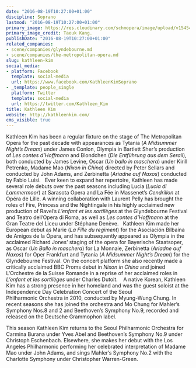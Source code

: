 ```yaml
---
date: "2016-08-19T10:27:00+01:00"
discipline: Soprano
lastmod: "2016-08-19T10:27:00+01:00"
primary_image: https://res.cloudinary.com/schmopera/image/upload/v1545409169/media/webhook-uploads/1471598852587/2016-08-19---Kathleen-Kim-Taeuk-Kang.jpg.jpg
primary_image_credit: Taeuk Kang.
publishDate: "2016-08-19T10:27:00+01:00"
related_companies:
- scene/companies/glyndebourne.md
- scene/companies/the-metropolitan-opera.md
slug: kathleen-kim
social_media:
- platform: Facebook
  template: social-media
  url: https://www.facebook.com/KathleenKimSoprano
- _template: people_single
  platform: Twitter
  template: social-media
  url: https://twitter.com/Kathleen_Kim
title: Kathleen Kim
website: http://kathleenkim.com/
cms_visible: true
---
```


Kathleen Kim has been a regular fixture on the stage of The Metropolitan Opera for the past decade with appearances as Tytania (*A Midsummer Night’s Dream*) under James Conlon, Olympia in Bartlett Sher’s production of *Les contes d’Hoffmann* and Blondchen (*Die Entführung aus dem Serail*), both conducted by James Levine, Oscar (*Un ballo in maschera*) under Kirill Petrenko, Madame Mao (*Nixon in China*) directed by Peter Sellars and conducted by John Adams, and Zerbinetta (*Ariadne auf Naxos*) conducted by Fabio Luisi.
 
Ever keen to expand her repertoire, Kathleen has made several role debuts over the past seasons including Lucia (*Lucia di Lammermoor*) at Sarasota Opera and La Fée in Massenet’s *Cendrillon* at Opéra de Lille. A winning collaboration with Laurent Pelly has brought the roles of Fire, Princess and the Nightingale in his highly acclaimed new production of Ravel’s *L’enfant et les sortilèges* at the Glyndebourne Festival and Teatro dell’Opera di Roma, as well as *Les contes d’Hoffmann* at the Gran Teatre del Liceu under Stéphane Denève. 
 
Kathleen Kim made her European debut as Marie (*La Fille du regiment*) for the Asociación Bilbaína de Amigos de la Ópera, and has subsequently appeared as Olympia in the acclaimed Richard Jones’ staging of the opera for Bayerische Staatsoper, as Oscar (*Un Ballo in maschera*) for La Monnaie, Zerbinetta (*Ariadne auf Naxos*) for Oper Frankfurt and Tytania (*A Midsummer Night’s Dream*) for the Glyndebourne Festival. On the concert platform she also recently made a critically acclaimed BBC Proms debut in *Nixon in China* and joined L'Orchestre de la Suisse Romande in a reprise of her acclaimed roles in *L’enfant et les sortilèges* under Charles Dutoit. 
  
A native Korean, Kathleen Kim has a strong presence in her homeland and was the guest soloist at the Independence Day Celebration Concert of the Seoul Philharmonic Orchestra in 2010, conducted by Myung-Wung Chung. In recent seasons she has joined the orchestra and Mo Chung for Mahler’s Symphony Nos.8 and 2 and Beethoven’s Symphony No.9, recorded and released on the Deutsche Grammophon label. 

This season Kathleen Kim returns to the Seoul Philharmonic Orchestra for Carmina Burana under Yves Abel and Beethoven’s Symphony No.9 under Christoph Eschenbach. Elsewhere, she makes her debut with the Los Angeles Philharmonic performing her celebrated interpretation of Madame Mao under John Adams, and sings Mahler’s Symphony No.2 with the Charlotte Symphony under Christopher Warren-Green. 

